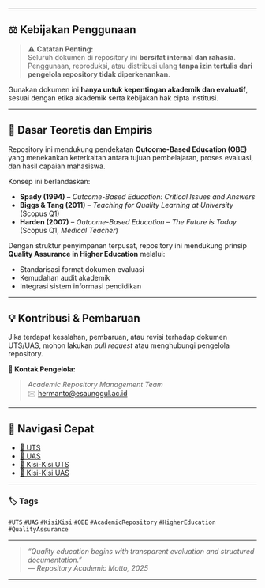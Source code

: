 
---

## ⚖️ Kebijakan Penggunaan
> ⚠️ **Catatan Penting:**  
> Seluruh dokumen di repository ini **bersifat internal dan rahasia**.  
> Penggunaan, reproduksi, atau distribusi ulang **tanpa izin tertulis dari pengelola repository tidak diperkenankan**.

Gunakan dokumen ini **hanya untuk kepentingan akademik dan evaluatif**, sesuai dengan etika akademik serta kebijakan hak cipta institusi.

---

## 🧠 Dasar Teoretis dan Empiris
Repository ini mendukung pendekatan **Outcome-Based Education (OBE)** yang menekankan keterkaitan antara tujuan pembelajaran, proses evaluasi, dan hasil capaian mahasiswa.

Konsep ini berlandaskan:
- **Spady (1994)** – *Outcome-Based Education: Critical Issues and Answers*  
- **Biggs & Tang (2011)** – *Teaching for Quality Learning at University* (Scopus Q1)  
- **Harden (2007)** – *Outcome-Based Education – The Future is Today* (Scopus Q1, *Medical Teacher*)  

Dengan struktur penyimpanan terpusat, repository ini mendukung prinsip **Quality Assurance in Higher Education** melalui:
- Standarisasi format dokumen evaluasi  
- Kemudahan audit akademik  
- Integrasi sistem informasi pendidikan  

---
## 💡 Kontribusi & Pembaruan
Jika terdapat kesalahan, pembaruan, atau revisi terhadap dokumen UTS/UAS, mohon lakukan *pull request* atau menghubungi pengelola repository.

**📩 Kontak Pengelola:**  
> *Academic Repository Management Team*  
> ✉️ [hermanto@esaunggul.ac.id](mailto:hermanto@esaunggul.ac.id)

---

## 🧭 Navigasi Cepat
- [📘 UTS](./UTS)
- [📗 UAS](./UAS)
- [📙 Kisi-Kisi UTS](./Kisi-Kisi_UTS)
- [📒 Kisi-Kisi UAS](./Kisi-Kisi_UAS)

---

### 🏷️ Tags
`#UTS` `#UAS` `#KisiKisi` `#OBE` `#AcademicRepository` `#HigherEducation` `#QualityAssurance`

---

> _“Quality education begins with transparent evaluation and structured documentation.”_  
> — *Repository Academic Motto, 2025*

---
